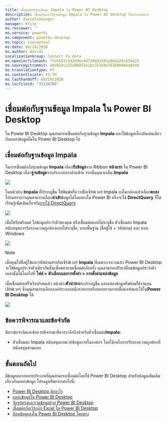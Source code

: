 ```yaml
---
title: เชื่อมต่อกับฐานข้อมูล Impala ใน Power BI Desktop
description: เชื่อมต่อและใช้ฐานข้อมูล Impala ใน Power BI Desktop ได้อย่างง่ายดาย
author: davidiseminger
manager: kfile
ms.reviewer: ''
ms.service: powerbi
ms.component: powerbi-desktop
ms.topic: conceptual
ms.date: 04/24/2018
ms.author: davidi
LocalizationGroup: Connect to data
ms.openlocfilehash: 7feb562c5d2d96c4d726b93393a0b4a26c658415
ms.sourcegitcommit: e8d924ca25e060f2e1bc753e8e762b88066a0344
ms.translationtype: HT
ms.contentlocale: th-TH
ms.lasthandoff: 06/29/2018
ms.locfileid: "37134765"
---
```

# <a name="connect-to-an-impala-database-in-power-bi-desktop"></a>เชื่อมต่อกับฐานข้อมูล Impala ใน Power BI Desktop
ใน Power BI Desktop คุณสามารถเชื่อมต่อกับฐานข้อมูล **Impala** และใช้ข้อมูลเบื้องต้นเช่นเดียวกับแหล่งข้อมูลอื่นใน Power BI Desktop ได้

## <a name="connect-to-an-impala-database"></a>เชื่อมต่อกับฐานข้อมูล Impala
ในการเชื่อมต่อกับฐานข้อมูล **Impala** เลือก**รับข้อมูล**จาก Ribbon **หน้าแรก** ใน Power BI Desktop เลือก**ฐานข้อมูล**จากประเภททางด้านซ้าย จากนั้นคุณจะเห็น **Impala**

![](media/desktop-connect-impala/connect_impala_2.png)

ในหน้าต่าง **Impala** ที่ปรากฏขึ้น ให้พิมพ์หรือวางชื่อเซิร์ฟเวอร์ Impala ลงในกล่องแล้วเลือก**ตกลง** โปรดทราบว่าคุณสามารถเลือก**นำเข้า**ข้อมูลได้โดยตรงใน Power BI หรือจะใช้ **DirectQuery** ก็ได้ เรียนรู้เพิ่มเติมเกี่ยวกับ[การใช้ DirectQuery](desktop-use-directquery.md)

![](media/desktop-connect-impala/connect_impala_3a.png)

เมื่อได้รับพร้อมท์ ใส่ข้อมูลประจำตัวของคุณ หรือเชื่อมต่อแบบไม่ระบุชื่อ ตัวเชื่อมต่อ Impala สนับสนุนการรับรองความถูกต้องแบบไม่ระบุชื่อ, แบบพื้นฐาน (ชื่อผู้ใช้ + รหัสผ่าน) และ แบบ Windows

![](media/desktop-connect-impala/connect_impala_4.png)

> [!NOTE]
> เมื่อคุณใส่ชื่อผู้ใช้และรหัสผ่านสำหรับเซิร์ฟเวอร์ **Impala** ที่เฉพาะเจาะจงแล้ว Power BI Desktop จะใช้ข้อมูลประจำตัวเดียวกันนั้นเพื่อพยายามเชื่อมต่ออีกครั้ง คุณสามารถปรับเปลี่ยนข้อมูลประจำตัวเหล่านั้นได้โดยไปที่ **ไฟล์ > ตัวเลือกและการตั้งค่า > การตั้งค่าแหล่งข้อมูล**
> 
> 

เมื่อเชื่อมต่อเสร็จเรียบร้อยแล้ว หน้าต่าง**ตัวนำทาง**จะปรากฏขึ้น และแสดงข้อมูลที่พร้อมใช้งานบนเซิร์ฟเวอร์ ซึ่งคุณสามารถเลือกองค์ประกอบหนึ่งรายการหรือหลายรายการเพื่อนำเข้าและใช้ใน**Power BI Desktop** ได้

![](media/desktop-connect-impala/connect_impala_5.png)

## <a name="considerations-and-limitations"></a>ข้อควรพิจารณาและข้อจำกัด
มีบางข้อจำกัดและข้อควรพิจารณาที่ควรระลึกถึงสำหรับตัวเชื่อมต่อ**Impala**:

* ตัวเชื่อมต่อ Impala สนับสนุนเกตเวย์ข้อมูลภายในองค์กร โดยใช้กลไกการรับรองความถูกต้องที่สนับสนุนสามแบบ

## <a name="next-steps"></a>ขั้นตอนถัดไป
มีข้อมูลหลากหลายประเภทที่คุณสามารถเชื่อมต่อโดยใช้ Power BI Desktop สำหรับข้อมูลเพิ่มเติมเกี่ยวกับแหล่งข้อมูล โปรดดูทรัพยากรต่อไปนี้:

* [Power BI Desktop คืออะไร](desktop-what-is-desktop.md)
* [แหล่งข้อมูลใน Power BI Desktop](desktop-data-sources.md)
* [จัดรูปทรงและรวมข้อมูลด้วย Power BI Desktop](desktop-shape-and-combine-data.md)
* [เชื่อมต่อกับเวิร์กบุ๊ก Excel ใน Power BI Desktop](desktop-connect-excel.md)   
* [ป้อนข้อมูลลงใน Power BI Desktop โดยตรง](desktop-enter-data-directly-into-desktop.md)   

